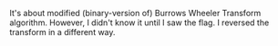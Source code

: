 It's about modified (binary-version of) Burrows Wheeler Transform algorithm. However, I didn't know it until I saw the flag. I reversed the transform in a different way.